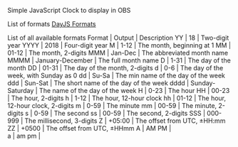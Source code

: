 Simple JavaScript Clock to display in OBS

List of formats [DayJS Formats](https://day.js.org/docs/en/display/format) 

List of all available formats
Format	|	Output	|	Description
YY	|	18	|	Two-digit year
YYYY	|	2018	|	Four-digit year
M	|	1-12	|	The month, beginning at 1
MM	|	01-12	|	The month, 2-digits
MMM	|	Jan-Dec	|	The abbreviated month name
MMMM	|	January-December	|	The full month name
D	|	1-31	|	The day of the month
DD	|	01-31	|	The day of the month, 2-digits
d	|	0-6	|	The day of the week, with Sunday as 0
dd	|	Su-Sa	|	The min name of the day of the week
ddd	|	Sun-Sat	|	The short name of the day of the week
dddd	|	Sunday-Saturday	|	The name of the day of the week
H	|	0-23	|	The hour
HH	|	00-23	|	The hour, 2-digits
h	|	1-12	|	The hour, 12-hour clock
hh	|	01-12	|	The hour, 12-hour clock, 2-digits
m	|	0-59	|	The minute
mm	|	00-59	|	The minute, 2-digits
s	|	0-59	|	The second
ss	|	00-59	|	The second, 2-digits
SSS	|	000-999	|	The millisecond, 3-digits
Z	|	+05:00	|	The offset from UTC, ±HH:mm
ZZ	|	+0500	|	The offset from UTC, ±HHmm
A	|	AM PM	|	
a	|	am pm	|	